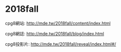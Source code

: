 # 2018fall

cpg8網站: http://mde.tw/2018fall/content/index.html

cpg8網誌: http://mde.tw/2018fall/blog/index.html

cpg8投影片: http://mde.tw/2018fall/reveal/index.html#/
